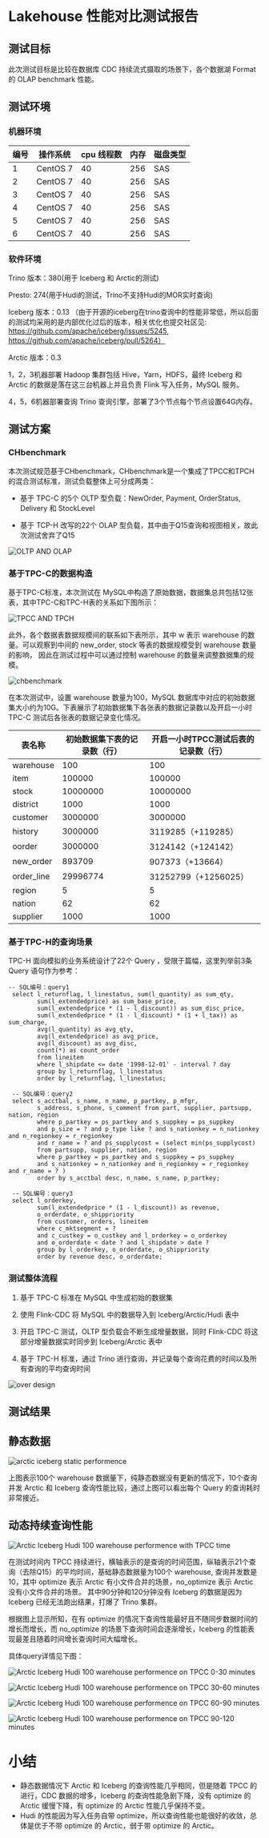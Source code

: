 # Lakehouse 性能对比测试报告

## 测试目标
此次测试目标是比较在数据库 CDC 持续流式摄取的场景下，各个数据湖 Format 的 OLAP benchmark 性能。

## 测试环境
### 机器环境

| 编号 | 操作系统 | cpu 线程数 | 内存 | 磁盘类型 |
| ---- | -------- | --------- | ---- | -------- |
| 1    | CentOS 7 | 40        | 256  | SAS      |
| 2    | CentOS 7 | 40        | 256  | SAS      |
| 3    | CentOS 7 | 40        | 256  | SAS      |
| 4    | CentOS 7 | 40        | 256  | SAS      |
| 5    | CentOS 7 | 40        | 256  | SAS      |
| 6    | CentOS 7 | 40        | 256  | SAS      |

### 软件环境

Trino 版本：380(用于 Iceberg 和 Arctic的测试)

Presto: 274(用于Hudi的测试，Trino不支持Hudi的MOR实时查询)

Iceberg 版本：0.13  （由于开源的iceberg在trino查询中的性能非常低，所以后面的测试均采用的是内部优化过后的版本，相关优化也提交社区见: https://github.com/apache/iceberg/issues/5245, https://github.com/apache/iceberg/pull/5264）

Arctic 版本：0.3

1，2，3机器部署 Hadoop 集群包括 Hive，Yarn，HDFS，最终 Iceberg 和 Arctic 的数据是落在这三台机器上并且负责 Flink 写入任务，MySQL 服务。

4，5，6机器部署查询 Trino 查询引擎，部署了3个节点每个节点设置64G内存。

## 测试方案

### CHbenchmark

本次测试规范基于CHbenchmark，CHbenchmark是一个集成了TPCC和TPCH的混合测试标准，测试负载整体上可分成两类：

- 基于 TPC-C 的5个 OLTP 型负载：NewOrder, Payment, OrderStatus, Delivery 和 StockLevel

- 基于 TCP-H 改写的22个 OLAP 型负载，其中由于Q15查询和视图相关，故此次测试舍弃了Q15

![OLTP AND OLAP](images/chbenchmark/OLTP-OLAP.png)

### 基于TPC-C的数据构造

基于TPC-C标准，本次测试在 MySQL中构造了原始数据，数据集总共包括12张表，其中TPC-C和TPC-H表的关系如下图所示：

![TPCC AND TPCH](images/chbenchmark/TPCC-TPCH.png)

此外，各个数据表数据规模间的联系如下表所示，其中 w 表示 warehouse 的数量。可以观察到中间的 new_order, stock 等表的数据规模受到 warehouse 数量的影响，
因此在测试过程中可以通过控制 warehouse 的数量来调整数据集的规模。

![chbenchmark](images/chbenchmark/chbenchmark.png)

在本次测试中，设置 warehouse 数量为100，MySQL 数据库中对应的初始数据集大小约为10G。下表展示了初始数据集下各张表的数据记录数以及开启一小时 TPC-C 测试后各张表的数据记录变化情况。

| 表名称     | 初始数据集下表的记录数（行） | 开启一小时TPCC测试后表的记录数（行） |
| ---------- | ---------------------------- | ------------------------------------ |
| warehouse  | 100                          | 100                                  |
| item       | 100000                       | 100000                               |
| stock      | 10000000                     | 10000000                             |
| district   | 1000                         | 1000                                 |
| customer   | 3000000                      | 3000000                              |
| history    | 3000000                      | 3119285（+119285）                   |
| oorder     | 3000000                      | 3124142（+124142）                   |
| new_order  | 893709                       | 907373（+13664）                     |
| order_line | 29996774                     | 31252799（+1256025）                 |
| region     | 5                            | 5                                    |
| nation     | 62                           | 62                                   |
| supplier   | 1000                         | 1000                                 |

### 基于TPC-H的查询场景

TPC-H 面向模拟的业务系统设计了22个 Query ，受限于篇幅，这里列举前3条 Query 语句作为参考：
```
-- SQL编号：query1 
 select l_returnflag, l_linestatus, sum(l_quantity) as sum_qty, 
        sum(l_extendedprice) as sum_base_price, 
        sum(l_extendedprice * (1 - l_discount)) as sum_disc_price,
        sum(l_extendedprice * (1 - l_discount) * (1 + l_tax)) as sum_charge,
        avg(l_quantity) as avg_qty, 
        avg(l_extendedprice) as avg_price, 
        avg(l_discount) as avg_disc,
        count(*) as count_order
        from lineitem
        where l_shipdate <= date '1998-12-01' - interval ? day
        group by l_returnflag, l_linestatus
        order by l_returnflag, l_linestatus;
        
 -- SQL编号：query2 
 select s_acctbal, s_name, n_name, p_partkey, p_mfgr,
        s_address, s_phone, s_comment from part, supplier, partsupp, nation, region
        where p_partkey = ps_partkey and s_suppkey = ps_suppkey
        and p_size = ? and p_type like ? and s_nationkey = n_nationkey and n_regionkey = r_regionkey 
        and r_name = ? and ps_supplycost = (select min(ps_supplycost)
        from partsupp, supplier, nation, region
        where p_partkey = ps_partkey and s_suppkey = ps_suppkey
        and s_nationkey = n_nationkey and n_regionkey = r_regionkey and r_name = ? )
        order by s_acctbal desc, n_name, s_name, p_partkey;
        
 -- SQL编号：query3 
 select l_orderkey,
        sum(l_extendedprice * (1 - l_discount)) as revenue,
        o_orderdate, o_shippriority
        from customer, orders, lineitem
        where c_mktsegment = ? 
        and c_custkey = o_custkey and l_orderkey = o_orderkey 
        and o_orderdate < date ? and l_shipdate > date ?
        group by l_orderkey, o_orderdate, o_shippriority
        order by revenue desc, o_orderdate;
```
### 测试整体流程

1. 基于 TPC-C 标准在 MySQL 中生成初始的数据集

2. 使用 Flink-CDC 将 MySQL 中的数据导入到 Iceberg/Arctic/Hudi 表中

3. 开启 TPC-C 测试，OLTP 型负载会不断生成增量数据，同时 Flink-CDC 将这部分增量数据实时同步到 Iceberg/Arctic 表中

4. 基于 TPC-H 标准，通过 Trino 进行查询，并记录每个查询花费的时间以及所有查询的平均查询时间

![over design](images/chbenchmark/benchmark-over-design-cn.png)

## 测试结果

## 静态数据
![arctic iceberg static performence](images/chbenchmark/arctic-iceberg-100-warehouse-static-performence.png)

上图表示100个 warehouse 数据量下，纯静态数据没有更新的情况下，10个查询并发 Arctic 和 Iceberg 查询性能比较，通过上图可以看出每个 Query 的查询耗时非常接近。

## 动态持续查询性能

![Arctic Iceberg Hudi 100 warehouse performence with TPCC time](images/chbenchmark/Arctic-Iceberg-Hudi_100_warehouse_performence_with_TPCC_time.png)

在测试时间内 TPCC 持续进行，横轴表示的是查询的时间范围，纵轴表示21个查询（去除Q15）的平均时间，基础静态数据量为100个 warehouse, 查询并发数是10，其中 optimize 表示 Arctic 有小文件合并的场景，no_optimize 表示 Arctic 没有小文件合并的场景。 其中90分钟和120分钟没有 Iceberg 的数据是因为 Iceberg 已经无法跑出结果，打爆了 Trino 集群。

根据图上显示所知，在有 optimize 的情况下查询性能最好且不随同步数据时间的增长而增长，而 no_optimize 的场景下查询时间会逐渐增长，Iceberg 的性能表现最差且随着时间增长查询时间大幅增长。

具体query详情见下图：

![Arctic Iceberg Hudi 100 warehouse performence on TPCC 0-30 minutes](images/chbenchmark/Arctic-Iceberg-Hudi_100_warehouse_performence_on_TPCC_0-30_minutes.png)

![Arctic Iceberg Hudi 100 warehouse performence on TPCC 30-60 minutes](images/chbenchmark/Arctic-Iceberg-Hudi_100_warehouse_performence_on_TPCC_30-60_minutes.png)

![Arctic Iceberg Hudi 100 warehouse performence on TPCC 60-90 minutes](images/chbenchmark/Arctic-Iceberg-Hudi_100_warehouse_performence_on_TPCC_60-90_minutes.png)

![Arctic Iceberg Hudi 100 warehouse performence on TPCC 90-120 minutes](images/chbenchmark/Arctic-Iceberg-Hudi_100_warehouse_performence_on_TPCC_90-120_minutes.png)

# 小结

- 静态数据情况下 Arctic 和 Iceberg 的查询性能几乎相同，但是随着 TPCC 的进行，CDC 数据的增多，Iceberg 的查询性能急剧下降，没有 optimize 的 Arctic 缓慢下降，有 optimize 的 Arctic 性能几乎保持不变。
- Hudi 的性能因为写入任务自带 optimize，所以查询性能也能很好的收敛，总体是优于不带 optimize 的 Arctic，弱于带 optimize 的 Arctic。
   